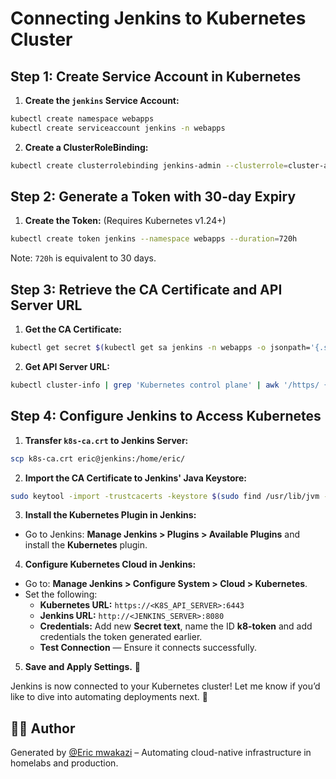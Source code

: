 # Connecting Jenkins to Kubernetes Cluster

## Step 1: Create Service Account in Kubernetes
1. **Create the `jenkins` Service Account:**
```bash
kubectl create namespace webapps
kubectl create serviceaccount jenkins -n webapps
```

2. **Create a ClusterRoleBinding:**
```bash
kubectl create clusterrolebinding jenkins-admin --clusterrole=cluster-admin --serviceaccount=webapps:jenkins
```

## Step 2: Generate a Token with 30-day Expiry
1. **Create the Token:** (Requires Kubernetes v1.24+)
```bash
kubectl create token jenkins --namespace webapps --duration=720h
```
Note: `720h` is equivalent to 30 days.

## Step 3: Retrieve the CA Certificate and API Server URL
1. **Get the CA Certificate:**
```bash
kubectl get secret $(kubectl get sa jenkins -n webapps -o jsonpath='{.secrets[0].name}') -n webapps -o jsonpath='{.data.ca\.crt}' | base64 -d > k8s-ca.crt
```
2. **Get API Server URL:**
```bash
kubectl cluster-info | grep 'Kubernetes control plane' | awk '/https/ {print $NF}'
```

## Step 4: Configure Jenkins to Access Kubernetes
1. **Transfer `k8s-ca.crt` to Jenkins Server:**
```bash
scp k8s-ca.crt eric@jenkins:/home/eric/
```

2. **Import the CA Certificate to Jenkins' Java Keystore:**
```bash
sudo keytool -import -trustcacerts -keystore $(sudo find /usr/lib/jvm -name "cacerts") -storepass changeit -noprompt -alias k8s-cluster -file /home/eric/k8s-ca.crt
```

3. **Install the Kubernetes Plugin in Jenkins:**
- Go to Jenkins: **Manage Jenkins > Plugins > Available Plugins** and install the **Kubernetes** plugin.

4. **Configure Kubernetes Cloud in Jenkins:**
- Go to: **Manage Jenkins > Configure System > Cloud > Kubernetes**.
- Set the following:
  - **Kubernetes URL:** `https://<K8S_API_SERVER>:6443`
  - **Jenkins URL:** `http://<JENKINS_SERVER>:8080`
  - **Credentials:** Add new **Secret text**, name the ID **k8-token** and add credentials the token generated earlier.
  - **Test Connection** — Ensure it connects successfully.

5. **Save and Apply Settings.** 🎉

Jenkins is now connected to your Kubernetes cluster! Let me know if you’d like to dive into automating deployments next. 🚀

## 👨‍💻 Author

Generated by [@Eric mwakazi](https://www.linkedin.com/in/eric-mwakazi)  – Automating cloud-native infrastructure in homelabs and production.